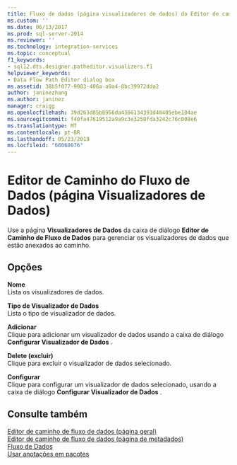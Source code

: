 ```yaml
---
title: Fluxo de dados (página visualizadores de dados) do Editor de caminho | Microsoft Docs
ms.custom: ''
ms.date: 06/13/2017
ms.prod: sql-server-2014
ms.reviewer: ''
ms.technology: integration-services
ms.topic: conceptual
f1_keywords:
- sql12.dts.designer.patheditor.visualizers.f1
helpviewer_keywords:
- Data Flow Path Editor dialog box
ms.assetid: 38b5f077-9083-406a-a9a4-8bc39972dda2
author: janinezhang
ms.author: janinez
manager: craigg
ms.openlocfilehash: 39d263d85b8956da4366134393d48405ebe104ae
ms.sourcegitcommit: f40fa47619512a9a9c3e3258fda3242c76c008e6
ms.translationtype: MT
ms.contentlocale: pt-BR
ms.lasthandoff: 05/23/2019
ms.locfileid: "66060076"
---
```

# <a name="data-flow-path-editor-data-viewers-page"></a>Editor de Caminho do Fluxo de Dados (página Visualizadores de Dados)
  Use a página **Visualizadores de Dados** da caixa de diálogo **Editor de Caminho de Fluxo de Dados** para gerenciar os visualizadores de dados que estão anexados ao caminho.  
  
## <a name="options"></a>Opções  
 **Nome**  
 Lista os visualizadores de dados.  
  
 **Tipo de Visualizador de Dados**  
 Lista o tipo de visualizador de dados.  
  
 **Adicionar**  
 Clique para adicionar um visualizador de dados usando a caixa de diálogo **Configurar Visualizador de Dados** .  
  
 **Delete (excluir)**  
 Clique para excluir o visualizador de dados selecionado.  
  
 **Configurar**  
 Clique para configurar um visualizador de dados selecionado, usando a caixa de diálogo **Configurar Visualizador de Dados** .  
  
## <a name="see-also"></a>Consulte também  
 [Editor de caminho de fluxo de dados &#40;página geral&#41;](general-page-of-integration-services-designers-options.md)   
 [Editor de caminho de fluxo de dados &#40;página de metadados&#41;](../../2014/integration-services/data-flow-path-editor-metadata-page.md)   
 [Fluxo de Dados](data-flow/data-flow.md)   
 [Usar anotações em pacotes](use-annotations-in-packages.md)  
  
  
